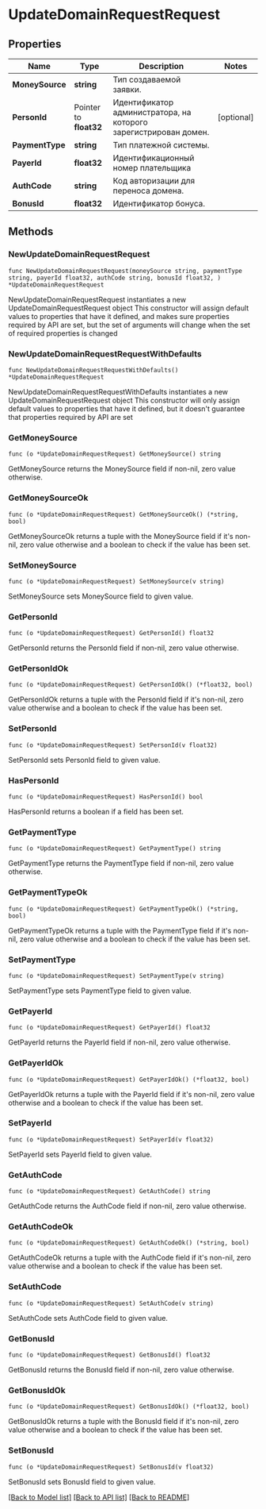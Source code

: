 # UpdateDomainRequestRequest

## Properties

Name | Type | Description | Notes
------------ | ------------- | ------------- | -------------
**MoneySource** | **string** | Тип создаваемой заявки. | 
**PersonId** | Pointer to **float32** | Идентификатор администратора, на которого зарегистрирован домен. | [optional] 
**PaymentType** | **string** | Тип платежной системы. | 
**PayerId** | **float32** | Идентификационный номер плательщика | 
**AuthCode** | **string** | Код авторизации для переноса домена. | 
**BonusId** | **float32** | Идентификатор бонуса. | 

## Methods

### NewUpdateDomainRequestRequest

`func NewUpdateDomainRequestRequest(moneySource string, paymentType string, payerId float32, authCode string, bonusId float32, ) *UpdateDomainRequestRequest`

NewUpdateDomainRequestRequest instantiates a new UpdateDomainRequestRequest object
This constructor will assign default values to properties that have it defined,
and makes sure properties required by API are set, but the set of arguments
will change when the set of required properties is changed

### NewUpdateDomainRequestRequestWithDefaults

`func NewUpdateDomainRequestRequestWithDefaults() *UpdateDomainRequestRequest`

NewUpdateDomainRequestRequestWithDefaults instantiates a new UpdateDomainRequestRequest object
This constructor will only assign default values to properties that have it defined,
but it doesn't guarantee that properties required by API are set

### GetMoneySource

`func (o *UpdateDomainRequestRequest) GetMoneySource() string`

GetMoneySource returns the MoneySource field if non-nil, zero value otherwise.

### GetMoneySourceOk

`func (o *UpdateDomainRequestRequest) GetMoneySourceOk() (*string, bool)`

GetMoneySourceOk returns a tuple with the MoneySource field if it's non-nil, zero value otherwise
and a boolean to check if the value has been set.

### SetMoneySource

`func (o *UpdateDomainRequestRequest) SetMoneySource(v string)`

SetMoneySource sets MoneySource field to given value.


### GetPersonId

`func (o *UpdateDomainRequestRequest) GetPersonId() float32`

GetPersonId returns the PersonId field if non-nil, zero value otherwise.

### GetPersonIdOk

`func (o *UpdateDomainRequestRequest) GetPersonIdOk() (*float32, bool)`

GetPersonIdOk returns a tuple with the PersonId field if it's non-nil, zero value otherwise
and a boolean to check if the value has been set.

### SetPersonId

`func (o *UpdateDomainRequestRequest) SetPersonId(v float32)`

SetPersonId sets PersonId field to given value.

### HasPersonId

`func (o *UpdateDomainRequestRequest) HasPersonId() bool`

HasPersonId returns a boolean if a field has been set.

### GetPaymentType

`func (o *UpdateDomainRequestRequest) GetPaymentType() string`

GetPaymentType returns the PaymentType field if non-nil, zero value otherwise.

### GetPaymentTypeOk

`func (o *UpdateDomainRequestRequest) GetPaymentTypeOk() (*string, bool)`

GetPaymentTypeOk returns a tuple with the PaymentType field if it's non-nil, zero value otherwise
and a boolean to check if the value has been set.

### SetPaymentType

`func (o *UpdateDomainRequestRequest) SetPaymentType(v string)`

SetPaymentType sets PaymentType field to given value.


### GetPayerId

`func (o *UpdateDomainRequestRequest) GetPayerId() float32`

GetPayerId returns the PayerId field if non-nil, zero value otherwise.

### GetPayerIdOk

`func (o *UpdateDomainRequestRequest) GetPayerIdOk() (*float32, bool)`

GetPayerIdOk returns a tuple with the PayerId field if it's non-nil, zero value otherwise
and a boolean to check if the value has been set.

### SetPayerId

`func (o *UpdateDomainRequestRequest) SetPayerId(v float32)`

SetPayerId sets PayerId field to given value.


### GetAuthCode

`func (o *UpdateDomainRequestRequest) GetAuthCode() string`

GetAuthCode returns the AuthCode field if non-nil, zero value otherwise.

### GetAuthCodeOk

`func (o *UpdateDomainRequestRequest) GetAuthCodeOk() (*string, bool)`

GetAuthCodeOk returns a tuple with the AuthCode field if it's non-nil, zero value otherwise
and a boolean to check if the value has been set.

### SetAuthCode

`func (o *UpdateDomainRequestRequest) SetAuthCode(v string)`

SetAuthCode sets AuthCode field to given value.


### GetBonusId

`func (o *UpdateDomainRequestRequest) GetBonusId() float32`

GetBonusId returns the BonusId field if non-nil, zero value otherwise.

### GetBonusIdOk

`func (o *UpdateDomainRequestRequest) GetBonusIdOk() (*float32, bool)`

GetBonusIdOk returns a tuple with the BonusId field if it's non-nil, zero value otherwise
and a boolean to check if the value has been set.

### SetBonusId

`func (o *UpdateDomainRequestRequest) SetBonusId(v float32)`

SetBonusId sets BonusId field to given value.



[[Back to Model list]](../README.md#documentation-for-models) [[Back to API list]](../README.md#documentation-for-api-endpoints) [[Back to README]](../README.md)



